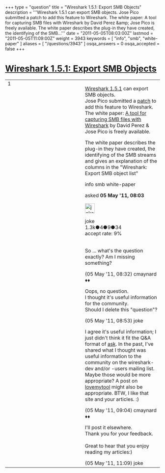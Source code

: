 +++
type = "question"
title = "Wireshark 1.5.1: Export SMB Objects"
description = '''Wireshark 1.5.1 can export SMB objects. Jose Pico submitted a patch to add this feature to Wireshark. The white paper: A tool for capturing SMB files with Wireshark by David Perez &amp;amp; Jose Pico is freely available. The white paper describes the plug-in they have created, the identifying of the SMB...'''
date = "2011-05-05T08:03:00Z"
lastmod = "2011-05-05T11:09:00Z"
weight = 3943
keywords = [ "info", "smb", "white-paper" ]
aliases = [ "/questions/3943" ]
osqa_answers = 0
osqa_accepted = false
+++

<div class="headNormal">

# [Wireshark 1.5.1: Export SMB Objects](/questions/3943/wireshark-151-export-smb-objects)

</div>

<div id="main-body">

<div id="askform">

<table id="question-table" style="width:100%;"><colgroup><col style="width: 50%" /><col style="width: 50%" /></colgroup><tbody><tr class="odd"><td style="width: 30px; vertical-align: top"><div class="vote-buttons"><span id="post-3943-upvote" class="ajax-command post-vote up" rel="nofollow" title="I like this post (click again to cancel)"> </span><div id="post-3943-score" class="post-score" title="current number of votes">1</div><span id="post-3943-downvote" class="ajax-command post-vote down" rel="nofollow" title="I dont like this post (click again to cancel)"> </span> <span id="favorite-mark" class="ajax-command favorite-mark" rel="nofollow" title="mark/unmark this question as favorite (click again to cancel)"> </span><div id="favorite-count" class="favorite-count"></div></div></td><td><div id="item-right"><div class="question-body"><p><a href="http://www.wireshark.org/download.html">Wireshark 1.5.1</a> can export SMB objects.<br />
Jose Pico submitted a <a href="https://bugs.wireshark.org/bugzilla/show_bug.cgi?id=4451">patch</a> to add this feature to Wireshark.<br />
The white paper: <a href="http://www.taddong.com/docs/WP_SMBPlugin.pdf">A tool for capturing SMB files with Wireshark</a> by David Perez &amp; Jose Pico is freely available.</p><p>The white paper describes the plug-in they have created, the identifying of the SMB streams and gives an explanation of the columns in the "Wireshark: Export SMB object list"</p></div><div id="question-tags" class="tags-container tags"><span class="post-tag tag-link-info" rel="tag" title="see questions tagged &#39;info&#39;">info</span> <span class="post-tag tag-link-smb" rel="tag" title="see questions tagged &#39;smb&#39;">smb</span> <span class="post-tag tag-link-white-paper" rel="tag" title="see questions tagged &#39;white-paper&#39;">white-paper</span></div><div id="question-controls" class="post-controls"></div><div class="post-update-info-container"><div class="post-update-info post-update-info-user"><p>asked <strong>05 May '11, 08:03</strong></p><img src="https://secure.gravatar.com/avatar/fac200552b0c24be2bc93a740bd54d0d?s=32&amp;d=identicon&amp;r=g" class="gravatar" width="32" height="32" alt="joke&#39;s gravatar image" /><p><span>joke</span><br />
<span class="score" title="1278 reputation points"><span>1.3k</span></span><span title="4 badges"><span class="badge1">●</span><span class="badgecount">4</span></span><span title="9 badges"><span class="silver">●</span><span class="badgecount">9</span></span><span title="34 badges"><span class="bronze">●</span><span class="badgecount">34</span></span><br />
<span class="accept_rate" title="Rate of the user&#39;s accepted answers">accept rate:</span> <span title="joke has 6 accepted answers">9%</span> </br></br></p></div></div><div id="comments-container-3943" class="comments-container"><span id="3946"></span><div id="comment-3946" class="comment"><div id="post-3946-score" class="comment-score"></div><div class="comment-text"><p>So ... what's the question exactly? Am I missing something?</p></div><div id="comment-3946-info" class="comment-info"><span class="comment-age">(05 May '11, 08:32)</span> <span class="comment-user userinfo">cmaynard ♦♦</span></div></div><span id="3950"></span><div id="comment-3950" class="comment"><div id="post-3950-score" class="comment-score"></div><div class="comment-text"><p>Oops, no question.<br />
I thought it's useful information for the community.<br />
Should I delete this "question"?</p></div><div id="comment-3950-info" class="comment-info"><span class="comment-age">(05 May '11, 08:53)</span> <span class="comment-user userinfo">joke</span></div></div><span id="3951"></span><div id="comment-3951" class="comment"><div id="post-3951-score" class="comment-score"></div><div class="comment-text"><p>I agree it's useful information; I just didn't think it fit the Q&amp;A format of <a href="http://ask.wireshark.org/">ask</a>. In the past, I've shared what I thought was useful information to the community on the wireshark-dev and/or -users mailing list. Maybe those would be more appropriate? A post on <a href="http://www.lovemytool.com/">lovemytool</a> might also be appropriate. BTW, I like that site and your articles. :)</p></div><div id="comment-3951-info" class="comment-info"><span class="comment-age">(05 May '11, 09:04)</span> <span class="comment-user userinfo">cmaynard ♦♦</span></div></div><span id="3958"></span><div id="comment-3958" class="comment"><div id="post-3958-score" class="comment-score"></div><div class="comment-text"><p>I'll post it elsewhere.<br />
Thank you for your feedback.<br />
<br />
Great to hear that you enjoy reading my articles:)</p></div><div id="comment-3958-info" class="comment-info"><span class="comment-age">(05 May '11, 11:09)</span> <span class="comment-user userinfo">joke</span></div></div></div><div id="comment-tools-3943" class="comment-tools"></div><div class="clear"></div><div id="comment-3943-form-container" class="comment-form-container"></div><div class="clear"></div></div></td></tr></tbody></table>

</div>

</div>

